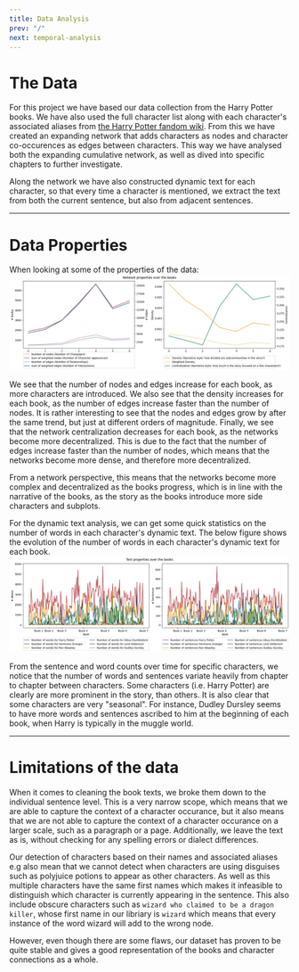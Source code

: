 ```yaml
---
title: Data Analysis
prev: "/"
next: temporal-analysis
---
```

# The Data
For this project we have based our data collection from the Harry Potter books. We have also used the full character list along with each character's associated aliases from [the Harry Potter fandom wiki](https://harrypotter.fandom.com/wiki/Category:Individuals). From this we have created an expanding network that adds characters as nodes and character co-occurences as edges between characters. This way we have analysed both the expanding cumulative network, as well as dived into specific chapters to further investigate.

Along the network we have also constructed dynamic text for each character, so that every time a character is mentioned, we extract the text from both the current sentence, but also from adjacent sentences.

<hr class="border-b-2 border-gray-400 mt-8 mx-4">

# Data Properties
When looking at some of the properties of the data:
![](/images/Network%20Properties%20per%20book.png)

We see that the number of nodes and edges increase for each book, as more characters are introduced. We also see that the density increases for each book, as the number of edges increase faster than the number of nodes. It is rather interesting to see that the nodes and edges grow by after the same trend, but just at different orders of magnitude. Finally, we see that the network centralization decreases for each book, as the networks become more decentralized. This is due to the fact that the number of edges increase faster than the number of nodes, which means that the networks become more dense, and therefore more decentralized.

From a network perspective, this means that the networks become more complex and decentralized as the books progress, which is in line with the narrative of the books, as the story as the books introduce more side characters and subplots.

For the dynamic text analysis, we can get some quick statistics on the number of words in each character's dynamic text. The below figure shows the evolution of the number of words in each character's dynamic text for each book.
![](/images/text%20properties%20per%20book.png)

From the sentence and word counts over time for specific characters, we notice that the number of words and sentences variate heavily from chapter to chapter between characters. Some characters (i.e. Harry Potter) are clearly are more prominent in the story, than others. It is also clear that some characters are very "seasonal". For instance, Dudley Dursley seems to have more words and sentences ascribed to him at the beginning of each book, when Harry is typically in the muggle world.


<hr class="border-b-2 border-gray-400 mt-8 mx-8">


# Limitations of the data

When it comes to cleaning the book texts, we broke them down to the individual sentence level. This is a very narrow scope, which means that we are able to capture the context of a character occurance, but it also means that we are not able to capture the context of a character occurance on a larger scale, such as a paragraph or a page. Additionally, we leave the text as is, without checking for any spelling errors or dialect differences.

Our detection of characters based on their names and associated aliases e.g also mean that we cannot detect when characters are using disguises such as polyjuice potions to appear as other characters. As well as this multiple characters have the same first names which makes it infeasible to distinguish which character is currently appearing in the sentence. This also include obscure characters such as `wizard who claimed to be a dragon killer`, whose first name in our libriary is `wizard` which means that every instance of the word wizard will add to the wrong node.

However, even though there are some flaws, our dataset has proven to be quite stable and gives a good representation of the books and character connections as a whole.
